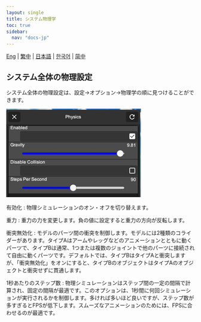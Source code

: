 ```yaml
---
layout: single
title: システム物理学
toc: true
sidebar:
  nav: "docs-jp"
---
```

[Eng](/dancexr/features/system_physics) | [繁中](/tw/dancexr/features/system_physics) | [日本語](/jp/dancexr/features/system_physics) | [한국어](/kr/dancexr/features/system_physics) | [简中](/zh/dancexr/features/system_physics)


## システム全体の物理設定
システム全体の物理設定は、設定→オプション→物理学の順に見つけることができます。

![システム物理学](/images/system-physics.png)

有効化
: 物理シミュレーションのオン・オフを切り替えます。

重力
: 重力の力を変更します。負の値に設定すると重力の方向が反転します。

衝突無効化
: モデルのパーツ間の衝突を制御します。モデルには2種類のコライダーがあります。タイプAはアームやレッグなどのアニメーションとともに動くパーツで、タイプBは通常、1つまたは複数のジョイントで他のパーツに接続されて自由に動くパーツです。デフォルトでは、タイプBはタイプAと衝突しますが、「衝突無効化」をオンにすると、タイプBのオブジェクトはタイプAのオブジェクトと衝突せずに貫通します。

1秒あたりのステップ数
: 物理シミュレーションはステップ間の一定の間隔で計算され、固定の間隔が最適です。このオプションは、1秒間に何回シミュレーションが実行されるかを制御します。多ければ多いほど良いですが、ステップ数が多すぎるとFPSが低下します。スムーズなアニメーションのためには、FPSに合わせるのが最適です。